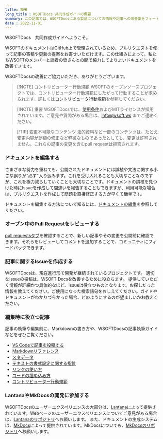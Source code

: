 ```yaml
---
title: 概要
long_title : WSOFTDocs 共同作成ガイドの概要
summary: この記事では、WSOFTDocsにある製品についての情報や記事への改善案をフィートバックする方法を説明します。
date : 2022-11-01
---
```

WSOFTDocs　共同作成ガイドへようこそ。

WSOFTのドキュメントはGitHub上で管理されているため、プルリクエストを使って記事の寄稿や更新の提案をお寄せいただけます。この仕組みによって、私たちWSOFTのメンバーと読者の皆さんとの間で協力してよりよいドキュメントを改善できます。

WSOFTDocsの改善にご協力いただき、ありがとうございます。

> [!NOTE] コントリビューター行動規範
> WSOFTのオープンソースプロジェクトでは、コントリビューター行動規範にしたがって行動することが求められます。詳しくは[コントリビュータ行動規範](./contributor-covenant.md)を参照してください。

<!-- -->
> [!NOTE] 重要
> WSOFTDocsでは、[使用条件](../legal/docs-termsofuse.md)およびMITライセンスが採用されています。ご意見や質問がある場合は、info@wsoft.ws までご連絡ください。

<!-- -->
> [!TIP] 変更不可能なコンテンツ
> 法的資料など一部のコンテンツは、たとえ変更内容が誤植の修正など軽微なものであったとしても、変更は許可されません。これらの記事の変更を含むpull requestは拒否されます。

### ドキュメントを編集する
さまざまな努力を重ねても、公開されたドキュメントには誤植や文法に関する小さな誤りが"必ず"入り込みます。これを受け入れることも大切なことなのですが、これを極力減らしていくことも大切なことです。ドキュメントの誤植を見つけた時にIssueを作成して間違いを報告することもできますが、利用可能な場合は、プルリクエストを作成して問題を直接修正する方が早くて簡単です。

ドキュメントを編集する方法について知るには、[ドキュメントの編集](./edit-document.md)を参照してください。

### オープン中のPull Requestをレビューする
[pull requestsタブ](https://github.com/WSOFT-Project/docs/pulls)を確認することで、新しい記事やその変更を公開前に確認できます。それらをレビューしてコメントを追加することで、コミュニティにフィードバックできます。

### 記事に関するIssueを作成する
WSOFTDocsは、現在進行形で開発が継続されているプロジェクトです。
適切なIssueの投稿は、WSOFT Docsを改善するために役立ちます。
提供していただく情報が詳細かつ具体的なほど、Issueは役立つものとなります。お探しだった情報を教えてください。ご使用になった検索語句をおしえてください。ガイドやドキュメントがわかりづらかった場合、どのようにするのが望ましいかお教えください。

### 編集時に役立つ記事
記事の執筆や編集前に、Markdownの書き方や、WSOFTDocsの記事執筆ガイドなどをぜひご覧ください。

- [VS Codeで記事を投稿する](./contribute-from-vscode.md)
- [Markdownリファレンス](./markdown.md)
- [メタデータ](./metadata.md)
- [テキストの書式設定に関する指針](./text-formatting-guidelines.md)
- [リンクの使い方](./how-to-write-links.md)
- [コードの埋め込み方](./include-code.md)
- [コントリビューター行動規範](./contributor-covenant.md)

### LantanaやMkDocsの開発に参加する
WSOFTDocsのユーザーエクスペリエンスの大部分は、[Lantana](https://lantana.wsoft.ws/)によって提供されています。Webページのユーザーエクスペリエンスについてご意見がある場合は、[Lantanaのリポジトリ](https://github.com/WSOFT-Project/lantana)へお願いします。
また、ドキュメントの生成システムは、[MkDocs](https://www.mkdocs.org)によって提供されています。MkDocsについても、[MkDocsのリポジトリ](https://github.com/mkdocs/mkdocs)へお願いします。
